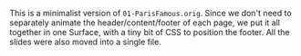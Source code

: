 This is a minimalist version of `01-ParisFamous.orig`.  Since we don't need to
separately animate the header/content/footer of each page, we put it all together
in one Surface, with a tiny bit of CSS to position the footer.  All the slides
were also moved into a single file.